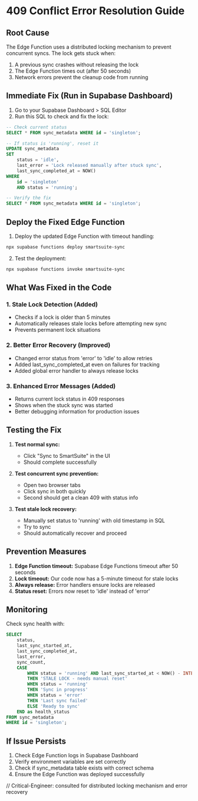 # 409 Conflict Error Resolution Guide

## Root Cause
The Edge Function uses a distributed locking mechanism to prevent concurrent syncs. The lock gets stuck when:
1. A previous sync crashes without releasing the lock
2. The Edge Function times out (after 50 seconds)
3. Network errors prevent the cleanup code from running

## Immediate Fix (Run in Supabase Dashboard)

1. Go to your Supabase Dashboard > SQL Editor
2. Run this SQL to check and fix the lock:

```sql
-- Check current status
SELECT * FROM sync_metadata WHERE id = 'singleton';

-- If status is 'running', reset it
UPDATE sync_metadata
SET
    status = 'idle',
    last_error = 'Lock released manually after stuck sync',
    last_sync_completed_at = NOW()
WHERE
    id = 'singleton'
    AND status = 'running';

-- Verify the fix
SELECT * FROM sync_metadata WHERE id = 'singleton';
```

## Deploy the Fixed Edge Function

1. Deploy the updated Edge Function with timeout handling:
```bash
npx supabase functions deploy smartsuite-sync
```

2. Test the deployment:
```bash
npx supabase functions invoke smartsuite-sync
```

## What Was Fixed in the Code

### 1. Stale Lock Detection (Added)
- Checks if a lock is older than 5 minutes
- Automatically releases stale locks before attempting new sync
- Prevents permanent lock situations

### 2. Better Error Recovery (Improved)
- Changed error status from 'error' to 'idle' to allow retries
- Added last_sync_completed_at even on failures for tracking
- Added global error handler to always release locks

### 3. Enhanced Error Messages (Added)
- Returns current lock status in 409 responses
- Shows when the stuck sync was started
- Better debugging information for production issues

## Testing the Fix

1. **Test normal sync:**
   - Click "Sync to SmartSuite" in the UI
   - Should complete successfully

2. **Test concurrent sync prevention:**
   - Open two browser tabs
   - Click sync in both quickly
   - Second should get a clean 409 with status info

3. **Test stale lock recovery:**
   - Manually set status to 'running' with old timestamp in SQL
   - Try to sync
   - Should automatically recover and proceed

## Prevention Measures

1. **Edge Function timeout:** Supabase Edge Functions timeout after 50 seconds
2. **Lock timeout:** Our code now has a 5-minute timeout for stale locks
3. **Always release:** Error handlers ensure locks are released
4. **Status reset:** Errors now reset to 'idle' instead of 'error'

## Monitoring

Check sync health with:
```sql
SELECT
    status,
    last_sync_started_at,
    last_sync_completed_at,
    last_error,
    sync_count,
    CASE
        WHEN status = 'running' AND last_sync_started_at < NOW() - INTERVAL '5 minutes'
        THEN 'STALE LOCK - needs manual reset'
        WHEN status = 'running'
        THEN 'Sync in progress'
        WHEN status = 'error'
        THEN 'Last sync failed'
        ELSE 'Ready to sync'
    END as health_status
FROM sync_metadata
WHERE id = 'singleton';
```

## If Issue Persists

1. Check Edge Function logs in Supabase Dashboard
2. Verify environment variables are set correctly
3. Check if sync_metadata table exists with correct schema
4. Ensure the Edge Function was deployed successfully

// Critical-Engineer: consulted for distributed locking mechanism and error recovery